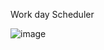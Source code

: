 Work day Scheduler 

![image](https://user-images.githubusercontent.com/102924794/169726624-dd050ca6-d4c8-4d55-b745-fbdfd73f2a5a.png)


